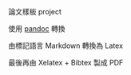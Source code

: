 
論文樣板 project

使用 [pandoc](http://pandoc.org/) 轉換

由標記語言 Markdown 轉換為 Latex

最後再由 Xelatex + Bibtex 製成 PDF
